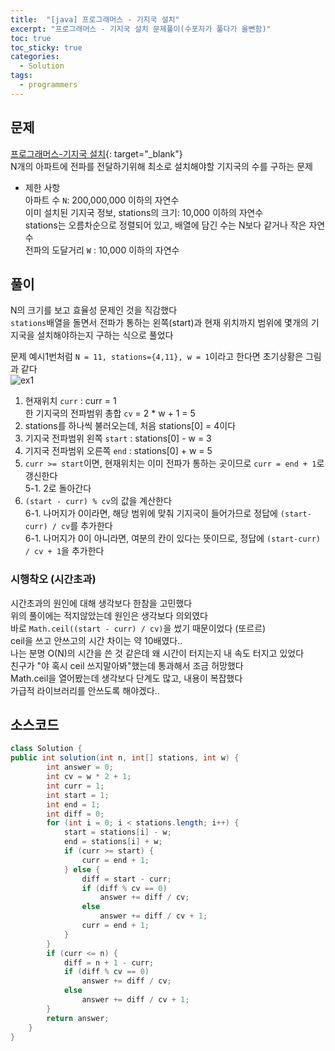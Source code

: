 ```yaml
---
title:  "[java] 프로그래머스 - 기지국 설치"
excerpt: "프로그래머스 - 기지국 설치 문제풀이(수포자가 풀다가 울뻔함)"
toc: true
toc_sticky: true
categories:
  - Solution
tags:
  - programmers
---
```

## 문제  
[프로그래머스-기지국 설치](https://programmers.co.kr/learn/courses/30/lessons/12936?language=java){: target="_blank"}  
N개의 아파트에 전파를 전달하기위해 최소로 설치해야할 기지국의 수를 구하는 문제  

* 제한 사항  
아파트 수 `N`: 200,000,000 이하의 자연수  
이미 설치된 기지국 정보, stations의 크기: 10,000 이하의 자연수  
  stations는 오름차순으로 정렬되어 있고, 배열에 담긴 수는 N보다 같거나 작은 자연수  
전파의 도달거리 `W` : 10,000 이하의 자연수  


## 풀이  
N의 크기를 보고 효율성 문제인 것을 직감했다  
`stations`배열을 돌면서 전파가 통하는 왼쪽(start)과 현재 위치까지 범위에 몇개의 기지국을 설치해야하는지 구하는 식으로 풀었다  


문제 예시1번처럼 `N = 11, stations={4,11}, w = 1`이라고 한다면 초기상황은 그림과 같다  
![ex1](https://res.cloudinary.com/jistring93/image/upload/v1492073407/%EA%B8%B0%EC%A7%80%EA%B5%AD%EC%84%A4%EC%B9%981_pvskxt.png)  

1. 현재위치 `curr` : curr = 1  
  한 기지국의 전파범위 총합 `cv` = 2 * w + 1 = 5   
2. stations를 하나씩 불러오는데, 처음 stations[0] = 4이다  
3. 기지국 전파범위 왼쪽 `start` : stations[0] - w = 3  
4. 기지국 전파범위 오른쪽 `end` : stations[0] + w = 5
5. `curr >= start`이면, 현재위치는 이미 전파가 통하는 곳이므로 `curr = end + 1`로 갱신한다  
  5-1. 2로 돌아간다  
6. `(start - curr) % cv`의 값을 계산한다  
  6-1. 나머지가 0이라면, 해당 범위에 맞춰 기지국이 들어가므로 정답에 `(start-curr) / cv`를 추가한다  
  6-1. 나머지가 0이 아니라면, 여분의 칸이 있다는 뜻이므로, 정답에 `(start-curr) / cv + 1`을 추가한다  

### 시행착오 (시간초과)  
시간초과의 원인에 대해 생각보다 한참을 고민했다  
위의 풀이에는 적지않았는데 원인은 생각보다 의외였다  
바로 `Math.ceil((start - curr) / cv)`을 썼기 때문이었다 (또르르)  
ceil을 쓰고 안쓰고의 시간 차이는 약 10배였다..  
나는 분명 O(N)의 시간을 쓴 것 같은데 왜 시간이 터지는지 내 속도 터지고 있었다  
친구가 "야 혹시 ceil 쓰지말아봐"했는데 통과해서 조금 허망했다  
Math.ceil을 열어봤는데 생각보다 단계도 많고, 내용이 복잡했다  
가급적 라이브러리를 안쓰도록 해야겠다..  

## 소스코드  
```java
class Solution {
public int solution(int n, int[] stations, int w) {
		int answer = 0;
		int cv = w * 2 + 1;
		int curr = 1;
		int start = 1;
		int end = 1;
		int diff = 0;
		for (int i = 0; i < stations.length; i++) {
			start = stations[i] - w;
			end = stations[i] + w;
			if (curr >= start) {
				curr = end + 1;
			} else {
				diff = start - curr;
				if (diff % cv == 0)
					answer += diff / cv;
				else
					answer += diff / cv + 1;
				curr = end + 1;
			}
		}
		if (curr <= n) {
			diff = n + 1 - curr;
			if (diff % cv == 0)
				answer += diff / cv;
			else
				answer += diff / cv + 1;
		}
		return answer;
	}
}
```